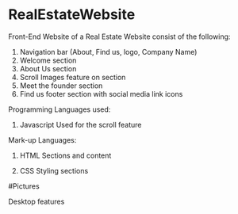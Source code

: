 # RealEstateWebsite

Front-End Website of a Real Estate Website consist of the following:

1. Navigation bar (About, Find us, logo, Company Name)
2. Welcome section
3. About Us section
4. Scroll Images feature on section
5. Meet the founder section
6. Find us footer section with social media link icons


Programming Languages used:

1. Javascript
   Used for the scroll feature

Mark-up Languages:

1. HTML
   Sections and content

2. CSS
   Styling sections


#Pictures


Desktop features


   
 